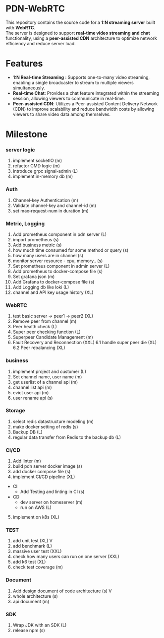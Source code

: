 # __PDN-WebRTC__

This repository contains the source code for a __1:N streaming server__ built with __WebRTC__.   
The server is designed to support __real-time video streaming and chat__ functionality, using a __peer-assisted CDN__ architecture to optimize network efficiency and reduce server load.

# Features

- __1:N Real-time Streaming__ : Supports one-to-many video streaming, enabling a single broadcaster to stream to multiple viewers simultaneously.
- __Real-time Chat__: Provides a chat feature integrated within the streaming session, allowing viewers to communicate in real-time.
- __Peer-assisted CDN__: Utilizes a Peer-assisted Content Delivery Network (CDN) to improve scalability and reduce bandwidth costs by allowing viewers to share video data among themselves.


# Milestone
### server logic
1. implement socketIO (m) 
2. refactor CMD logic (m)
3. introduce grpc signal-admin (L)
4. implement in-memory db (m)

### Auth 
1. Channel-key Authentication (m) 
2. Validate channel-key and channel-id (m)
3. set max-request-num in duration (m)

### Metric, Logging
1. Add prometheus component in pdn server (L) 
2. import prometheus (s)
3. Add business metric (s)
4. how much time consumed for some method or query (s)
5. how many users are in channel (s)
6. monitor server resource - cpu, memory.. (s)
7. Set prometheus component in admin server (L)
8. Add prometheus to docker-compose file (s)
9. Set grafana json (m)
10. Add Grafana to docker-compose file (s)
11. Add Logging db like loki (L)
12. channel and API key usage history (XL)

### WebRTC
1. test basic server -> peer1 -> peer2 (XL) 
2. Remove peer from channel (m) 
3. Peer health check (L) 
4. Super peer checking function (L)
5. Superpeer Candidate Management (m) 
6. Fault Recovery and Reconnection (XXL) 
6.1 handle super peer die (XL) 
6.2 Peer rebalancing (XL) 

### business
1. implement project and customer (L)
2. Set channel name, user name (m)
3. get userlist of a channel api (m)
4. channel list api (m)
5. evict user api (m)
6. user rename api (s)

### Storage 
1. select redis datastructure modeling (m)
2. make docker setting of redis (s)
3. Backup DB (L)
4. regular data transfer from Redis to the backup db (L)

### CI/CD
1. Add linter (m)
2. build pdn server docker image (s)
3. add docker compose file (s)
4. implement CI/CD pipeline (XL)
  - CI
    - Add Testing and linting in CI (s)
  - CD
    - dev server on homeserver (m)
    - run on AWS (L)
5. implement on k8s (XL)

### TEST
1. add unit test (XL) V
2. add benchmark (L)
3. massive user test (XXL)
4. check how many users can run on one server (XXL)
5. add k6 test (XL)
6. check test coverage (m)

### Document
1. Add design document of code architecture (s) V
2. whole architecture (s)
3. api document (m)

### SDK
1. Wrap JDK with an SDK (L)
2. release npm (s)

